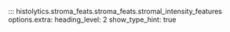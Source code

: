 ::: histolytics.stroma_feats.stroma_feats.stromal_intensity_features
    options.extra:
      heading_level: 2
      show_type_hint: true
